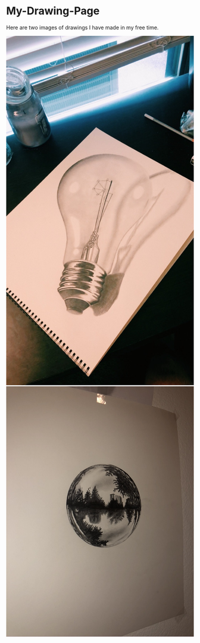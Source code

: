 # My-Drawing-Page  
Here are two images of drawings I have made in my free time.  

![drawing1](BBA92728-B147-4354-928E-EE746B3F659C_1_105_c.jpeg)
![drawing2](B281A293-FE01-4466-A808-9EBC85AF681E_1_105_c.jpeg)
